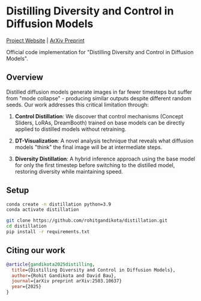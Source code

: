 # Distilling Diversity and Control in Diffusion Models
[Project Website](https://distillation.baulab.info) | [ArXiv Preprint](https://arxiv.org/pdf/2503.10637.pdf)

Official code implementation for "Distilling Diversity and Control in Diffusion Models".




## Overview

Distilled diffusion models generate images in far fewer timesteps but suffer from "mode collapse" - producing similar outputs despite different random seeds. Our work addresses this critical limitation through:

1. **Control Distillation**: We discover that control mechanisms (Concept Sliders, LoRAs, DreamBooth) trained on base models can be directly applied to distilled models without retraining.

2. **DT-Visualization**: A novel analysis technique that reveals what diffusion models "think" the final image will be at intermediate steps.

3. **Diversity Distillation**: A hybrid inference approach using the base model for only the first timestep before switching to the distilled model, restoring diversity while maintaining speed.

## Setup

```bash
conda create -n distillation python=3.9
conda activate distillation

git clone https://github.com/rohitgandikota/distillation.git
cd distillation
pip install -r requirements.txt
```


## Citing our work

```bibtex
@article{gandikota2025distilling,
  title={Distilling Diversity and Control in Diffusion Models},
  author={Rohit Gandikota and David Bau},
  journal={arXiv preprint arXiv:2503.10637}
  year={2025}
}
```
